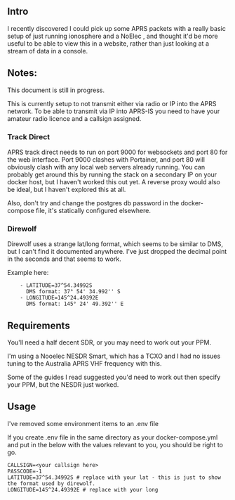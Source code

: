 ## Intro
I recently discovered I could pick up some APRS packets with a really basic setup of just running ionosphere and a NoElec , and thought it'd be more useful to be able to view this in a website, rather than just looking at a stream of data in a console.

## Notes:
This document is still in progress.

This is currently setup to not transmit either via radio or IP into the APRS network.
To be able to transmit via IP into APRS-IS you need to have your amateur radio licence and a callsign assigned.

### Track Direct
APRS track direct needs to run on port 9000 for websockets and port 80 for the web interface.
Port 9000 clashes with Portainer, and port 80 will obviously clash with any local web servers already running.
You can probably get around this by running the stack on a secondary IP on your docker host, but I haven't worked this out yet.
A reverse proxy would also be ideal, but I haven't explored this at all.

Also, don't try and change the postgres db password in the docker-compose file, it's statically configured elsewhere.
### Direwolf
Direwolf uses a strange lat/long format, which seems to be similar to DMS, but I can't find it documented anywhere.
I've just dropped the decimal point in the seconds and that seems to work.

Example here:

        - LATITUDE=37^54.34992S 
          DMS format: 37° 54' 34.992'' S
        - LONGITUDE=145^24.49392E 
          DMS format: 145° 24' 49.392'' E
          
## Requirements
You'll need a half decent SDR, or you may need to work out your PPM.

I'm using a Nooelec NESDR Smart, which has a TCXO and I had no issues tuning to the Australia APRS VHF frequency with this. 

Some of the guides I read suggested you'd need to work out then specify your PPM, but the NESDR just worked.

## Usage
I've removed some environment items to an .env file

If you create .env file in the same directory as your docker-compose.yml and put in the below with the values relevant to you, you should be right to go.

```
CALLSIGN=<your callsign here> 
PASSCODE=-1
LATITUDE=37^54.34992S # replace with your lat - this is just to show the format used by direwolf.
LONGITUDE=145^24.49392E # replace with your long
```


